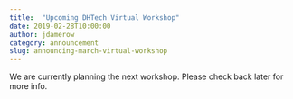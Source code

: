 ```yaml
---
title:  "Upcoming DHTech Virtual Workshop"
date: 2019-02-28T10:00:00
author: jdamerow
category: announcement
slug: announcing-march-virtual-workshop
---
```


We are currently planning the next workshop. Please check back later for more info.
